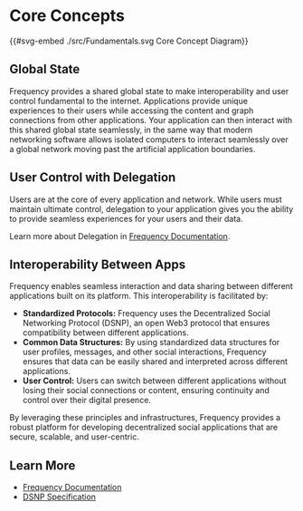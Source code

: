# Core Concepts

{{#svg-embed ./src/Fundamentals.svg Core Concept Diagram}}

## Global State

Frequency provides a shared global state to make interoperability and user control fundamental to the internet.
Applications provide unique experiences to their users while accessing the content and graph connections from other applications.
Your application can then interact with this shared global state seamlessly, in the same way that modern networking software allows isolated computers to interact seamlessly over a global network moving past the artificial application boundaries.

## User Control with Delegation

Users are at the core of every application and network.
While users must maintain ultimate control, delegation to your application gives you the ability to provide seamless experiences for your users and their data.

Learn more about Delegation in [Frequency Documentation](https://docs.frequency.xyz/Delegation/).

## Interoperability Between Apps

Frequency enables seamless interaction and data sharing between different applications built on its platform.
This interoperability is facilitated by:

- **Standardized Protocols:** Frequency uses the Decentralized Social Networking Protocol (DSNP), an open Web3 protocol that ensures compatibility between different applications.
- **Common Data Structures:** By using standardized data structures for user profiles, messages, and other social interactions, Frequency ensures that data can be easily shared and interpreted across different applications.
- **User Control:** Users can switch between different applications without losing their social connections or content, ensuring continuity and control over their digital presence.

By leveraging these principles and infrastructures, Frequency provides a robust platform for developing decentralized social applications that are secure, scalable, and user-centric.

## Learn More

- [Frequency Documentation](https://docs.frequency.xyz)
- [DSNP Specification](https://spec.dsnp.org)
